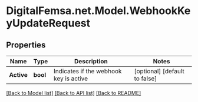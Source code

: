 # DigitalFemsa.net.Model.WebhookKeyUpdateRequest

## Properties

Name | Type | Description | Notes
------------ | ------------- | ------------- | -------------
**Active** | **bool** | Indicates if the webhook key is active | [optional] [default to false]

[[Back to Model list]](../README.md#documentation-for-models) [[Back to API list]](../README.md#documentation-for-api-endpoints) [[Back to README]](../README.md)


